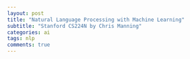 ```yaml
---
layout: post
title: "Natural Language Processing with Machine Learning"
subtitle: "Stanford CS224N by Chris Manning"
categories: ai
tags: nlp
comments: true
---
```

<script type="text/javascript" async src="https://cdnjs.cloudflare.com/ajax/libs/mathjax/2.7.2/MathJax.js?config=TeX-MML-AM_CHTML"</script>

## Lecture 1: Introduction and Word Vectors
* [2019 Winter](https://web.stanford.edu/class/archive/cs/cs224n/cs224n.1194/)

   [video](https://www.youtube.com/watch?v=8rXD5-xhemo&list=PLoROMvodv4rOhcuXMZkNm7j3fVwBBY42z&index=1)
 | [slides](https://web.stanford.edu/class/archive/cs/cs224n/cs224n.1194/slides/cs224n-2019-lecture01-wordvecs1.pdf)
 | [notes](http://web.stanford.edu/class/cs224n/readings/cs224n-2019-notes01-wordvecs1.pdf)

#### Lecture Plan
Lecture 1: Introduction and Word Vectors
1. The course (10 mins)
2. Human language and word meaning (15 mins)
3. Word2vec introduction (15 mins)
4. Word2vec objective function gradients (25 mins)
5. Optimization basics (5 mins)
6. Looking at word vectors (10 mins or less)

### How do we represent the meaning of a word?
#### 1. As discrete symbols

* "denotational semantics": commonest linguistic way of thinking of meaning

```markdown
  signifier (symbol) ⟺ signified (idea or thing)
```
 aka. representational theory of meaning

* How do we have usable meaning in a computer?
Common solution: WordNet, a thesaurus containing Lists of synonym lists and hypernyms ("is a" relationships)
  * Problems
      * Great as a resource but missing nuance
      * Missing new meanings of words
      * subjective
      * Requires human labor to create and adapt
      * Can't compute accurate word similarity

#### Representing words as discrete symbols

In traditional NLP, we regard words as discrete symbols: a localist representation:
"hotel", "conference", "motel", etc.

Words can be represented by one-hot vectors


- motel = \[ 0 0 1 0 \]
- hotel = \[ 0 1 0 0 \]


Problems
The two vectors are orthogonal, no natural notion of similarity.

Solution:
* Could try to reply on [WordNet's](https://wordnet.princeton.edu/) list of synonyms to get similarity?
   * But it is well-known to fail badly: incompleteness, etc.
* Instead: learn to encode similarity in the vectors themselves

#### Representing words by their context
** Distributional semantics***: A word's meaning is given by the words that
frequently appear close-by

   * One of the most successful ideas of modern statistical NLP!

### Word vectors
* Build a dense vector for each word, chosen so that it is similar to
vectors of words that appear in similar context.
* word vectors are sometimes called word embeddings or word representations.
They are distributed representations.

* Word2vec ([Mikolov et al. 2013](https://papers.nips.cc/paper/2013/file/9aa42b31882ec039965f3c4923ce901b-Paper.pdf))
 is a framework for learning word vectors
* Idea
  * We have a large corpus of text
  * Every word in a fixed vocabulary is represented by a vector
  * Go through each position t in the text, which has a center word _c_ and context ("outside") words _o_
  * Use the similarity of the word vectors for _c_ and _o_ to calculate the probability of _o_ given _c_ (or vice versa)
  * Keep adjusting the word vectors to maximize this probability.
 
<img src="https://render.githubusercontent.com/render/math?math=e^{i \pi} = -1">

![\Large x=\frac{-b\pm\sqrt{b^2-4ac}}{2a}](https://latex.codecogs.com/svg.latex?x%3D%5Cfrac%7B-b%5Cpm%5Csqrt%7Bb%5E2-4ac%7D%7D%7B2a%7D)

 
$$
M = \left( \begin{array}{ccc}
x_{11} & x_{12} & \ldots \\
x_{21} & x_{22} & \ldots \\
\vdots & \vdots & \ldots \\
\end{array} \right)
$$


$$x_{1,2} = \frac{-b \pm \sqrt{b^2-4ac}}{2b}.$$

   ![word2vec]({{site.url}}/assets/images/wordvec_objective_func_init.png)
  
   ![word2vec]({{site.url}}/assets/images/wordvec_overview.png)

   ![word2vec]({{site.url}}/assets/images/wordvec_objective_function.png)
    
* [Gensim word vector visualization](http://web.stanford.edu/class/cs224n/materials/Gensim%20word%20vector%20visualization.html)
* Exploring Word Vectors [code](https://github.com/manning/CS224N/blob/master/assignments/hw1/exploring_word_vectors.ipynb)
# Reference
* Stanford [NLP with Deep Learning](http://web.stanford.edu/class/cs224n/index.html#schedule) by Chris Manning
  * [videos](https://online.stanford.edu/artificial-intelligence/free-content?category=All&course=6097)
  * [New online certificate course in 2021](https://online.stanford.edu/courses/xcs224n-natural-language-processing-deep-learning)
  * Chris Manning's github [Text Analysis for Humanities Research](https://github.com/manning/Text-Analysis-for-Humanities-Research/tree/master/01-Intro%20to%20NLTK)
* [Distributed Representations of Words and Phrases
and their Compositionality](https://papers.nips.cc/paper/2013/file/9aa42b31882ec039965f3c4923ce901b-Paper.pdf) (Mikolov, et al. 2013) NeuIPS